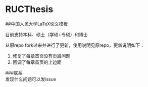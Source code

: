 # RUCThesis  
##中国人民大学LaTeX论文模板

目前支持本科、硕士（学硕+专硕）和博士

从原repo fork过来并进行了更新，使用说明见原repo，更新说明如下：
1. 修复了每章首页没有页眉问题
2. 回调了每章首页的上边距

###联系  
发现什么问题可以发issue
